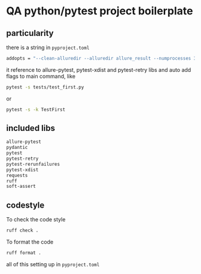 # QA python/pytest project boilerplate

## particularity
there is a string in `pyproject.toml` 

```bash
addopts = "--clean-alluredir --alluredir allure_result --numprocesses 3 --retries 1 --retry-delay 3"
```
it reference to allure-pytest, pytest-xdist and pytest-retry libs and auto add flags to main command, like

```bash
pytest -s tests/test_first.py
```
or

```bash
pytest -s -k TestFirst
```


## included libs

```bash
allure-pytest
pydantic
pytest
pytest-retry
pytest-rerunfailures
pytest-xdist
requests
ruff
soft-assert
```

## codestyle
To check the code style

```bash
ruff check .
```

To format the code

```bash
ruff format .
```

all of this setting up in `pyproject.toml`
